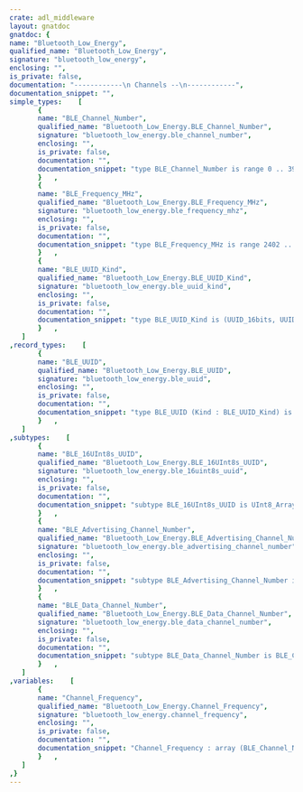 ```yaml
---
crate: adl_middleware
layout: gnatdoc
gnatdoc: {
name: "Bluetooth_Low_Energy",
qualified_name: "Bluetooth_Low_Energy",
signature: "bluetooth_low_energy",
enclosing: "",
is_private: false,
documentation: "------------\n Channels --\n------------",
documentation_snippet: "",
simple_types:    [
       {
       name: "BLE_Channel_Number",
       qualified_name: "Bluetooth_Low_Energy.BLE_Channel_Number",
       signature: "bluetooth_low_energy.ble_channel_number",
       enclosing: "",
       is_private: false,
       documentation: "",
       documentation_snippet: "type BLE_Channel_Number is range 0 .. 39;",
       }   ,
       {
       name: "BLE_Frequency_MHz",
       qualified_name: "Bluetooth_Low_Energy.BLE_Frequency_MHz",
       signature: "bluetooth_low_energy.ble_frequency_mhz",
       enclosing: "",
       is_private: false,
       documentation: "",
       documentation_snippet: "type BLE_Frequency_MHz is range 2402 .. 2480;",
       }   ,
       {
       name: "BLE_UUID_Kind",
       qualified_name: "Bluetooth_Low_Energy.BLE_UUID_Kind",
       signature: "bluetooth_low_energy.ble_uuid_kind",
       enclosing: "",
       is_private: false,
       documentation: "",
       documentation_snippet: "type BLE_UUID_Kind is (UUID_16bits, UUID_32bits, UUID_16UInt8s);",
       }   ,
   ]
,record_types:    [
       {
       name: "BLE_UUID",
       qualified_name: "Bluetooth_Low_Energy.BLE_UUID",
       signature: "bluetooth_low_energy.ble_uuid",
       enclosing: "",
       is_private: false,
       documentation: "",
       documentation_snippet: "type BLE_UUID (Kind : BLE_UUID_Kind) is record\n   case Kind is\n      when UUID_16bits =>\n         UUID_16 : UInt16;\n      when UUID_32bits =>\n         UUID_32 : UInt32;\n      when UUID_16UInt8s =>\n         UUID_16_UInt8s : BLE_16UInt8s_UUID;\n   end case;\nend record;",
       }   ,
   ]
,subtypes:    [
       {
       name: "BLE_16UInt8s_UUID",
       qualified_name: "Bluetooth_Low_Energy.BLE_16UInt8s_UUID",
       signature: "bluetooth_low_energy.ble_16uint8s_uuid",
       enclosing: "",
       is_private: false,
       documentation: "",
       documentation_snippet: "subtype BLE_16UInt8s_UUID is UInt8_Array (1 .. 16);",
       }   ,
       {
       name: "BLE_Advertising_Channel_Number",
       qualified_name: "Bluetooth_Low_Energy.BLE_Advertising_Channel_Number",
       signature: "bluetooth_low_energy.ble_advertising_channel_number",
       enclosing: "",
       is_private: false,
       documentation: "",
       documentation_snippet: "subtype BLE_Advertising_Channel_Number is BLE_Channel_Number range 37 .. 39;",
       }   ,
       {
       name: "BLE_Data_Channel_Number",
       qualified_name: "Bluetooth_Low_Energy.BLE_Data_Channel_Number",
       signature: "bluetooth_low_energy.ble_data_channel_number",
       enclosing: "",
       is_private: false,
       documentation: "",
       documentation_snippet: "subtype BLE_Data_Channel_Number is BLE_Channel_Number range 0 .. 36;",
       }   ,
   ]
,variables:    [
       {
       name: "Channel_Frequency",
       qualified_name: "Bluetooth_Low_Energy.Channel_Frequency",
       signature: "bluetooth_low_energy.channel_frequency",
       enclosing: "",
       is_private: false,
       documentation: "",
       documentation_snippet: "Channel_Frequency : array (BLE_Channel_Number) of BLE_Frequency_MHz :=\n  (0 => 2404,  1 => 2406,  2 => 2408,  3 => 2410,  4 => 2412,\n   5 => 2414,  6 => 2416,  7 => 2418,  8 => 2420,  9 => 2422,\n  10 => 2424, 11 => 2428, 12 => 2430, 13 => 2432, 14 => 2434,\n  15 => 2436, 16 => 2438, 17 => 2440, 18 => 2442, 19 => 2444,\n  20 => 2446, 21 => 2448, 22 => 2450, 23 => 2452, 24 => 2454,\n  25 => 2456, 26 => 2458, 27 => 2460, 28 => 2462, 29 => 2464,\n  30 => 2466, 31 => 2468, 32 => 2470, 33 => 2472, 34 => 2474,\n  35 => 2476, 36 => 2478, 37 => 2402, 38 => 2426, 39 => 2480);",
       }   ,
   ]
,}
---
```

